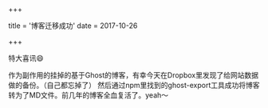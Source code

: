 +++

title = '博客迁移成功'
date = 2017-10-26 

+++

特大喜讯😄

作为副作用的挂掉的基于Ghost的博客，有幸今天在Dropbox里发现了给网站数据做的备份。（自己都忘掉了）
然后通过npm里找到的ghost-export工具成功将博客转为了MD文件。前几年的博客全血复活了。yeah～


